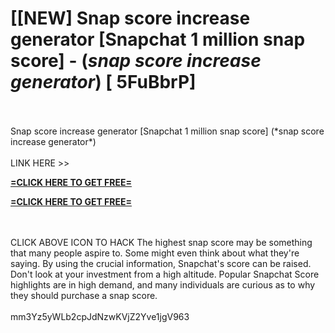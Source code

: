 # [[NEW] Snap score increase generator [Snapchat 1 million snap score] - (*snap score increase generator*) [ 5FuBbrP]
<br>
<br>Snap score increase generator [Snapchat 1 million snap score] (*snap score increase generator*)
<br>
<br>LINK HERE >> 

**[=CLICK HERE TO GET FREE=](https://www.google.com/url?q=https%3A%2F%2Fappbitly.com%2FgMUBb)**


**[=CLICK HERE TO GET FREE=](https://www.google.com/url?q=https%3A%2F%2Fappbitly.com%2FgMUBb)**


<br>
<br>CLICK  ABOVE ICON TO HACK The highest snap score may be something that many people aspire to.  Some might even think about what they're saying.  By using the crucial information, Snapchat's score can be raised.  Don't look at your investment from a high altitude.  Popular Snapchat Score highlights are in high demand, and many individuals are curious as to why they should purchase a snap score. 
<br>
<br>mm3Yz5yWLb2cpJdNzwKVjZ2Yve1jgV963
<br>
